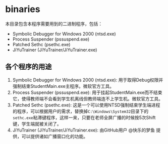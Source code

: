 # binaries
本目录包含本程序需要用到的二进制程序，包括：
* Symbolic Debugger for Windows 2000 (ntsd.exe)
* Process Suspender (pssuspend.exe)
* Patched Sethc (psethc.exe)
* JiYuTrainer (JiYuTrainer/JiYuTrainer.exe)

## 各个程序的用途
1. Symbolic Debugger for Windows 2000 (ntsd.exe): 用于取得Debug权限并强制结束StudentMain.exe主程序。微软官方工具。
2. Process Suspender (pssuspend.exe): 用于挂起StudentMain.exe而不结束它，使得教师端不会看到学生机离线但教师端连不上学生机。微软官方工具。
3. Patched Sethc (psethc.exe): 这是一个可以使用NTSD强制结束学生端进程的程序，可以根据用户的需求，替换掉`C:\Windows\System32`目录下的`sethc.exe`粘滞键程序，这样一来，只要在老师全屏广播的时候按5次Shift键，学生端就被关闭了。
4. JiYuTrainer (JiYuTrainer/JiYuTrainer.exe): 由GitHub用户 @快乐的梦鱼 提供，可以提供诸如广播窗口化的功能。